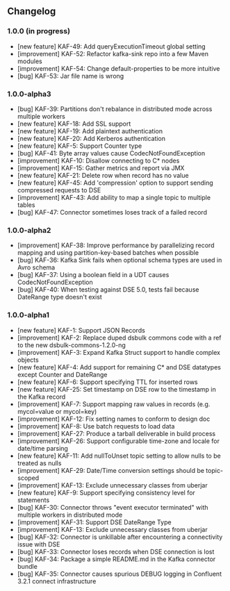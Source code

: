 ## Changelog

### 1.0.0 (in progress)
- [new feature] KAF-49: Add queryExecutionTimeout global setting
- [improvement] KAF-52: Refactor kafka-sink repo into a few Maven modules
- [improvement] KAF-54: Change default-properties to be more intuitive
- [bug] KAF-53: Jar file name is wrong

### 1.0.0-alpha3
- [bug] KAF-39: Partitions don't rebalance in distributed mode across multiple workers
- [new feature] KAF-18: Add SSL support
- [new feature] KAF-19: Add plaintext authentication
- [new feature] KAF-20: Add Kerberos authentication
- [new feature] KAF-5: Support Counter type
- [bug] KAF-41: Byte array values cause CodecNotFoundException
- [improvement] KAF-10: Disallow connecting to C* nodes
- [improvement] KAF-15: Gather metrics and report via JMX
- [new feature] KAF-21: Delete row when record has no value
- [new feature] KAF-45: Add 'compression' option to support sending compressed requests to DSE
- [improvement] KAF-43: Add ability to map a single topic to multiple tables
- [bug] KAF-47: Connector sometimes loses track of a failed record

### 1.0.0-alpha2
- [improvement] KAF-38: Improve performance by parallelizing record mapping and using partition-key-based batches when possible
- [bug] KAF-36: Kafka Sink fails when optional schema types are used in Avro schema
- [bug] KAF-37: Using a boolean field in a UDT causes CodecNotFoundException
- [bug] KAF-40: When testing against DSE 5.0, tests fail because DateRange type doesn't exist

### 1.0.0-alpha1
- [new feature] KAF-1: Support JSON Records
- [improvement] KAF-2: Replace duped dsbulk commons code with a ref to the new dsbulk-commons-1.2.0-ng
- [improvement] KAF-3: Expand Kafka Struct support to handle complex objects
- [new feature] KAF-4: Add support for remaining C* and DSE datatypes except Counter and DateRange
- [new feature] KAF-6: Support specifying TTL for inserted rows
- [new feature] KAF-25: Set timestamp on DSE row to the timestamp in the Kafka record
- [improvement] KAF-7: Support mapping raw values in records (e.g. mycol=value or mycol=key)
- [improvement] KAF-12: Fix setting names to conform to design doc
- [improvement] KAF-8: Use batch requests to load data
- [improvement] KAF-27: Produce a tarball deliverable in build process
- [improvement] KAF-26: Support configurable time-zone and locale for date/time parsing
- [new feature] KAF-11: Add nullToUnset topic setting to allow nulls to be treated as nulls
- [improvement] KAF-29: Date/Time conversion settings should be topic-scoped
- [improvement] KAF-13: Exclude unnecessary classes from uberjar
- [new feature] KAF-9: Support specifying consistency level for statements
- [bug] KAF-30: Connector throws "event executor terminated" with multiple workers in distributed mode
- [improvement] KAF-31: Support DSE DateRange Type
- [improvement] KAF-13: Exclude unnecessary classes from uberjar
- [bug] KAF-32: Connector is unkillable after encountering a connectivity issue with DSE
- [bug] KAF-33: Connector loses records when DSE connection is lost
- [bug] KAF-34: Package a simple README.md in the Kafka connector bundle
- [bug] KAF-35: Connector causes spurious DEBUG logging in Confluent 3.2.1 connect infrastructure
